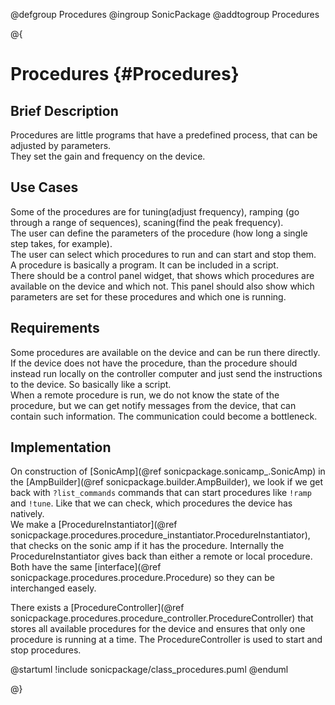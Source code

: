 @defgroup Procedures
@ingroup SonicPackage
@addtogroup Procedures

@{

# Procedures {#Procedures}

## Brief Description

Procedures are little programs that have a predefined process, that can be adjusted by parameters.  
They set the gain and frequency on the device.

## Use Cases

Some of the procedures are for tuning(adjust frequency), ramping (go through a range of sequences), scaning(find the peak frequency).  
The user can define the parameters of the procedure (how long a single step takes, for example).  
The user can select which procedures to run and can start and stop them.  
A procedure is basically a program. It can be included in a script.  
There should be a control panel widget, that shows which procedures are available on the device and which not. This panel should also show which parameters are set for these procedures and which one is running.

## Requirements

Some procedures are available on the device and can be run there directly. If the device does not have the procedure, than the procedure should instead run locally on the controller computer and just send the instructions to the device. So basically like a script.  
When a remote procedure is run, we do not know the state of the procedure, but we can get notify messages from the device, that can contain such information.
The communication could become a bottleneck.

## Implementation

On construction of [SonicAmp](@ref sonicpackage.sonicamp_.SonicAmp) in the [AmpBuilder](@ref sonicpackage.builder.AmpBuilder), we look if we get back with `?list_commands` commands that can start procedures like `!ramp` and `!tune`. Like that we can check, which procedures the device has natively.  
We make a [ProcedureInstantiator](@ref sonicpackage.procedures.procedure_instantiator.ProcedureInstantiator), that checks on the sonic amp if it has the procedure. Internally the ProcedureInstantiator gives back than either a remote or local procedure. Both have the same [interface](@ref sonicpackage.procedures.procedure.Procedure) so they can be interchanged easely. 

There exists a [ProcedureController](@ref sonicpackage.procedures.procedure_controller.ProcedureController) that stores all available procedures for the device and ensures that only one procedure is running at a time. The ProcedureController is used to start and stop procedures.

@startuml
!include sonicpackage/class_procedures.puml
@enduml

@}